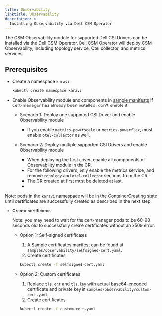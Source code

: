 ```yaml
---
title: Observability
linktitle: Observability
description: >
  Installing Observability via Dell CSM Operator
---
```


The CSM Observability module for supported Dell CSI Drivers can be installed via the Dell CSM Operator. Dell CSM Operator will deploy CSM Observability, including topology service, Otel collector, and metrics services.

## Prerequisites

- Create a namespace `karavi`
  ```bash
  kubectl create namespace karavi
  ```
- Enable Observability module and components in [sample manifests](https://github.com/dell/csm-operator/tree/main/samples) If cert-manager has already been installed, don't enable it.
  - Scenario 1: Deploy one supported CSI Driver and enable Observability module
    - If you enable `metrics-powerscale` or `metrics-powerflex`, must enable `otel-collector` as well.
    
  - Scenario 2: Deploy multiple supported CSI Drivers and enable Observability module
    - When deploying the first driver, enable all components of Observability module in the CR. 
    - For the following drivers, only enable the metrics service, and remove `topology` and `otel-collector` sections from the CR.
    - The CR created at first must be deleted at last.
    - 
Note: pods in the `karavi` namespace will be in the ContainerCreating state until certificates are successfully created as described in the next step.

- Create certificates

  Note: you may need to wait for the cert-manager pods to be 60-90 seconds old to successfully create certificates without an x509 error.
  
    - Option 1: Self-signed certificates
		1. A Sample certificates manifest can be found at `samples/observability/selfsigned-cert.yaml`.
		2. Create certificates
      ```bash
      kubectl create -f selfsigned-cert.yaml
      ```

    - Option 2: Custom certificates
		1. Replace `tls.crt` and `tls.key` with actual base64-encoded certificate and private key in `samples/observability/custom-cert.yaml`.
		2. Create certificates
      ```bash
      kubectl create -f custom-cert.yaml
      ```
